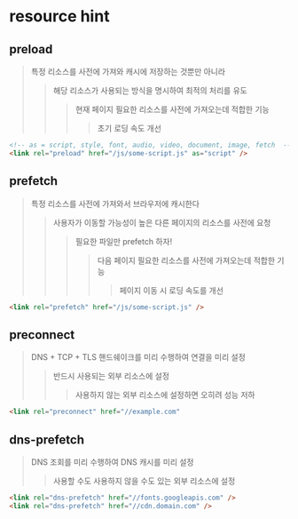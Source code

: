 # resource hint

## preload

> 특정 리소스를 사전에 가져와 캐시에 저장하는 것뿐만 아니라
>
> > 해당 리소스가 사용되는 방식을 명시하여 최적의 처리를 유도
> >
> > > 현재 페이지 필요한 리소스를 사전에 가져오는데 적합한 기능
> > >
> > > > 초기 로딩 속도 개선

```html
<!-- as = script, style, font, audio, video, document, image, fetch  -->
<link rel="preload" href="/js/some-script.js" as="script" />
```

## prefetch

> 특정 리소스를 사전에 가져와서 브라우저에 캐시한다
>
> > 사용자가 이동할 가능성이 높은 다른 페이지의 리소스를 사전에 요청
> >
> > > 필요한 파일만 prefetch 하자!
> > >
> > > > 다음 페이지 필요한 리소스를 사전에 가져오는데 적합한 기능
> > > >
> > > > > 페이지 이동 시 로딩 속도를 개선

```html
<link rel="prefetch" href="/js/some-script.js" />
```

## preconnect

> DNS + TCP + TLS 핸드쉐이크를 미리 수행하여 연결을 미리 설정
>
> > 반드시 사용되는 외부 리소스에 설정
> >
> > > 사용하지 않는 외부 리소스에 설정하면 오히려 성능 저하

```html
<link rel="preconnect" href="//example.com"
```

## dns-prefetch

> DNS 조회를 미리 수행하여 DNS 캐시를 미리 설정
>
> > 사용할 수도 사용하지 않을 수도 있는 외부 리소스에 설정

```html
<link rel="dns-prefetch" href="//fonts.googleapis.com" />
<link rel="dns-prefetch" href="//cdn.domain.com" />
```
